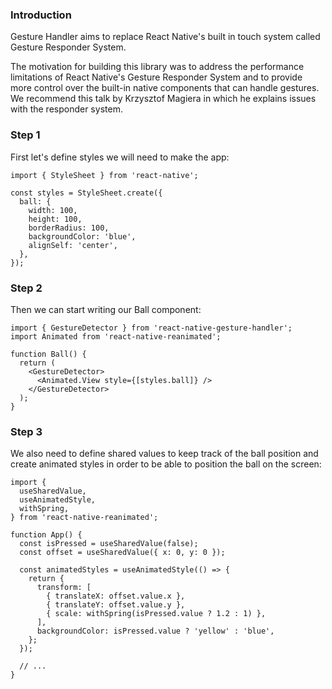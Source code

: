 ### Introduction


Gesture Handler aims to replace React Native's built in touch system called Gesture Responder System.

The motivation for building this library was to address the performance limitations of React Native's Gesture Responder System and to provide more control over the built-in native components that can handle gestures. We recommend this talk by Krzysztof Magiera in which he explains issues with the responder system.



### Step 1
First let's define styles we will need to make the app:

```
import { StyleSheet } from 'react-native';

const styles = StyleSheet.create({
  ball: {
    width: 100,
    height: 100,
    borderRadius: 100,
    backgroundColor: 'blue',
    alignSelf: 'center',
  },
});
```

### Step 2
Then we can start writing our Ball component:

```
import { GestureDetector } from 'react-native-gesture-handler';
import Animated from 'react-native-reanimated';

function Ball() {
  return (
    <GestureDetector>
      <Animated.View style={[styles.ball]} />
    </GestureDetector>
  );
}
```


### Step 3
We also need to define shared values to keep track of the ball position and create animated styles in order to be able to position the ball on the screen:

```
import {
  useSharedValue,
  useAnimatedStyle,
  withSpring,
} from 'react-native-reanimated';

function App() {
  const isPressed = useSharedValue(false);
  const offset = useSharedValue({ x: 0, y: 0 });

  const animatedStyles = useAnimatedStyle(() => {
    return {
      transform: [
        { translateX: offset.value.x },
        { translateY: offset.value.y },
        { scale: withSpring(isPressed.value ? 1.2 : 1) },
      ],
      backgroundColor: isPressed.value ? 'yellow' : 'blue',
    };
  });

  // ...
}
```
